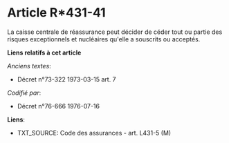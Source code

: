 # Article R*431-41

La caisse centrale de réassurance peut décider de céder tout ou partie des risques exceptionnels et nucléaires qu'elle a
souscrits ou acceptés.

**Liens relatifs à cet article**

_Anciens textes_:

  - Décret n°73-322 1973-03-15 art. 7

_Codifié par_:

  - Décret n°76-666 1976-07-16

**Liens**:

  - TXT_SOURCE: Code des assurances - art. L431-5 (M)
